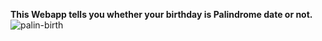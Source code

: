 <strong>This Webapp tells you whether your birthday is Palindrome date or not.</strong>
![palin-birth](https://user-images.githubusercontent.com/97881261/192851700-d7bee8df-c234-4d34-be84-292b382fa80d.png)
